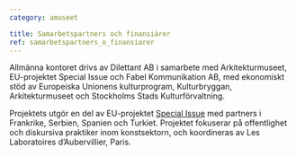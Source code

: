 ```yaml
---
category: amuseet

title: Samarbetspartners och finansiärer
ref: samarbetspartners_o_finansiarer
---
```


Allmänna kontoret drivs av Dilettant AB i samarbete med Arkitekturmuseet, EU-projektet Special Issue och Fabel Kommunikation AB, med ekonomiskt stöd av Europeiska Unionens kulturprogram, Kulturbryggan, Arkitekturmuseet och Stockholms Stads Kulturförvaltning.

Projektets utgör en del av EU-projektet [Special Issue](http://specialissue.eu) med partners i Frankrike, Serbien, Spanien och Turkiet. Projektet fokuserar på offentlighet och diskursiva praktiker inom konstsektorn, och koordineras av Les Laboratoires d’Aubervillier, Paris.
